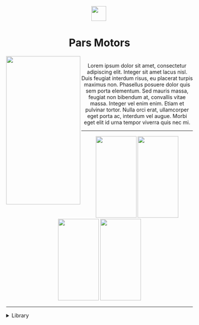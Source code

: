 <div align="center">
<img width="40" height="40" src="https://user-images.githubusercontent.com/85956297/218705652-735e8450-d1df-4e42-83dc-57075f7c4ac9.jpg">&nbsp

#  Pars Motors

</div>

<div>
  <img max-width="200" width="200" height="400" max-height="400"  align="left" src="https://user-images.githubusercontent.com/85956297/218676779-080624d5-d508-4774-914a-3e5cb1a0f314.gif">&nbsp

  <div align="center">
    Lorem ipsum dolor sit amet, consectetur adipiscing elit. Integer sit amet lacus nisl.
    Duis feugiat interdum risus, eu placerat turpis maximus non. Phasellus posuere dolor quis sem porta elementum. Sed mauris massa,
    feugiat non bibendum at, convallis vitae massa. Integer vel enim enim. Etiam et pulvinar tortor. Nulla orci erat, ullamcorper eget porta ac, 
    interdum vel augue. Morbi eget elit id urna tempor viverra quis nec mi.
  </div>
</div>

---

<div align="center" display="none">
  <img width="110" height="220" src="https://user-images.githubusercontent.com/85956297/218704916-2ab29027-cd67-48aa-b893-69d664e19704.png">
  <img width="110" height="220" src="https://user-images.githubusercontent.com/85956297/218704949-c1276ff4-d125-4b24-bfb1-115826e4c9bb.png">
  <img width="110" height="220" src="https://user-images.githubusercontent.com/85956297/218704850-3d8822b0-c67f-4d0d-aa75-dc51f6398a11.png">
  <img width="110" height="220" src="https://user-images.githubusercontent.com/85956297/218704886-24cbdbb7-9cf2-4a9d-8a1d-474315e0c520.png">
</div>

---
<details>
<summary>Library</summary>

- <a href="https://www.npmjs.com/package/react-native-html-to-pdf" target="_blank"> react-native-html-to-pdf </a>

- <a href="https://www.npmjs.com/package/react-native-vector-icons" target="_blank"> react-native-vector-icons </a>

- <a href="https://www.npmjs.com/package/react-native-file-viewer" target="_blank"> react-native-file-viewe </a>

- <a href="https://www.npmjs.com/package/formik" target="_blank"> formik </a>

</details>
